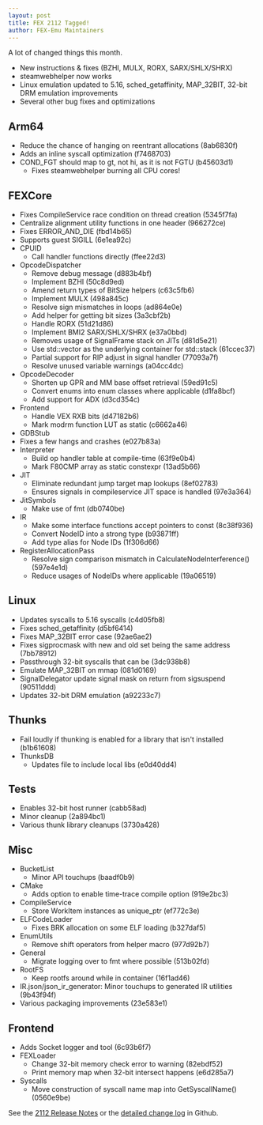 ```yaml
---
layout: post
title: FEX 2112 Tagged!
author: FEX-Emu Maintainers
---
```


A lot of changed things this month.
- New instructions & fixes (BZHI, MULX, RORX, SARX/SHLX/SHRX)
- steamwebhelper now works
- Linux emulation updated to 5.16, sched_getaffinity, MAP_32BIT, 32-bit DRM emulation improvements
- Several other bug fixes and optimizations

## Arm64
 - Reduce the chance of hanging on reentrant allocations (8ab6830f)
 - Adds an inline syscall optimization (f7468703)
 - COND_FGT should map to gt, not hi, as it is not FGTU (b45603d1)
   - Fixes steamwebhelper burning all CPU cores!

## FEXCore
- Fixes CompileService race condition on thread creation (5345f7fa)
- Centralize alignment utility functions in one header (966272ce)
- Fixes ERROR_AND_DIE (fbd14b65)
- Supports guest SIGILL  (6e1ea92c)
- CPUID
  - Call handler functions directly (ffee22d3)
- OpcodeDispatcher
  - Remove debug message (d883b4bf)
  - Implement BZHI (50c8d9ed)
  - Amend return types of BitSize helpers (c63c5fb6)
  - Implement MULX (498a845c)
  - Resolve sign mismatches in loops (ad864e0e)
  - Add helper for getting bit sizes (3a3cbf2b)
  - Handle RORX (51d21d86)
  - Implement BMI2 SARX/SHLX/SHRX (e37a0bbd)
  - Removes usage of SignalFrame stack on JITs (d81d5e21)
  - Use std::vector as the underlying container for std::stack (61ccec37)
  - Partial support for RIP adjust in signal handler (77093a7f)
  - Resolve unused variable warnings (a04cc4dc)
- OpcodeDecoder
  - Shorten up GPR and MM base offset retrieval (59ed91c5)
  - Convert enums into enum classes where applicable (d1fa8bcf)
  - Add support for ADX (d3cd354c)
- Frontend
  - Handle VEX RXB bits (d47182b6)
  - Mark modrm function LUT as static (c6662a46)
 - GDBStub
  - Fixes a few hangs and crashes  (e027b83a)
- Interpreter
  - Build op handler table at compile-time (63f9e0b4)
  - Mark F80CMP array as static constexpr (13ad5b66)
- JIT
  - Eliminate redundant jump target map lookups (8ef02783)
  - Ensures signals in compileservice JIT space is handled (97e3a364)
- JitSymbols
  - Make use of fmt (db0740be)
- IR
  - Make some interface functions accept pointers to const  (8c38f936)
  - Convert NodeID into a strong type (b93871ff)
  - Add type alias for Node IDs  (1f306d66)
- RegisterAllocationPass
  - Resolve sign comparison mismatch in CalculateNodeInterference() (597e4e1d)
  - Reduce usages of NodeIDs where applicable (19a06519)

## Linux
- Updates syscalls to 5.16 syscalls (c4d05fb8)
- Fixes sched_getaffinity (d5bf6414)
- Fixes MAP_32BIT error case (92ae6ae2)
- Fixes sigprocmask with new and old set being the same address (7bb78912)
- Passthrough 32-bit syscalls that can be (3dc938b8)
- Emulate MAP_32BIT on mmap (081d0169)
- SignalDelegator update signal mask on return from sigsuspend (90511ddd)
- Updates 32-bit DRM emulation (a92233c7)

## Thunks
- Fail loudly if thunking is enabled for a library that isn't installed (b1b61608)
- ThunksDB
  - Updates file to include local libs (e0d40dd4)
 
## Tests
- Enables 32-bit host runner (cabb58ad)
- Minor cleanup (2a894bc1)
- Various thunk library cleanups (3730a428)

## Misc
- BucketList
  - Minor API touchups (baadf0b9)
- CMake
  - Adds option to enable time-trace compile option (919e2bc3)
- CompileService
  - Store WorkItem instances as unique_ptr (ef772c3e)
- ELFCodeLoader
  - Fixes BRK allocation on some ELF loading (b327daf5)
- EnumUtils
  - Remove shift operators from helper macro (977d92b7)
- General
  - Migrate logging over to fmt where possible  (513b02fd)
- RootFS
  - Keep rootfs around while in container (16f1ad46)
- IR.json/json_ir_generator: Minor touchups to generated IR utilities (9b43f94f)
- Various packaging improvements (23e583e1)

## Frontend
- Adds Socket logger and tool (6c93b6f7)
- FEXLoader
  - Change 32-bit memory check error to warning (82ebdf52)
  - Print memory map when 32-bit intersect happens (e6d285a7)
- Syscalls
  - Move construction of syscall name map into GetSyscallName() (0560e9be)

See the [2112 Release Notes](https://github.com/FEX-Emu/FEX/releases/tag/FEX-2112) or the [detailed change log](https://github.com/FEX-Emu/FEX/compare/FEX-2111...FEX-2112) in Github.